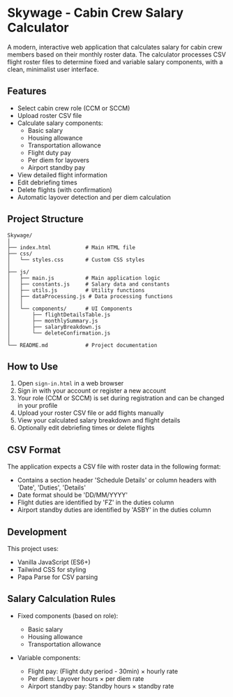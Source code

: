 # Skywage - Cabin Crew Salary Calculator

A modern, interactive web application that calculates salary for cabin crew members based on their monthly roster data. The calculator processes CSV flight roster files to determine fixed and variable salary components, with a clean, minimalist user interface.

## Features

- Select cabin crew role (CCM or SCCM)
- Upload roster CSV file
- Calculate salary components:
  - Basic salary
  - Housing allowance
  - Transportation allowance
  - Flight duty pay
  - Per diem for layovers
  - Airport standby pay
- View detailed flight information
- Edit debriefing times
- Delete flights (with confirmation)
- Automatic layover detection and per diem calculation

## Project Structure

```
Skywage/
│
├── index.html           # Main HTML file
├── css/
│   └── styles.css       # Custom CSS styles
│
├── js/
│   ├── main.js          # Main application logic
│   ├── constants.js     # Salary data and constants
│   ├── utils.js         # Utility functions
│   ├── dataProcessing.js # Data processing functions
│   │
│   └── components/      # UI Components
│       ├── flightDetailsTable.js
│       ├── monthlySummary.js
│       ├── salaryBreakdown.js
│       └── deleteConfirmation.js
│
└── README.md            # Project documentation
```

## How to Use

1. Open `sign-in.html` in a web browser
2. Sign in with your account or register a new account
3. Your role (CCM or SCCM) is set during registration and can be changed in your profile
4. Upload your roster CSV file or add flights manually
5. View your calculated salary breakdown and flight details
6. Optionally edit debriefing times or delete flights

## CSV Format

The application expects a CSV file with roster data in the following format:

- Contains a section header 'Schedule Details' or column headers with 'Date', 'Duties', 'Details'
- Date format should be 'DD/MM/YYYY'
- Flight duties are identified by 'FZ' in the duties column
- Airport standby duties are identified by 'ASBY' in the duties column

## Development

This project uses:

- Vanilla JavaScript (ES6+)
- Tailwind CSS for styling
- Papa Parse for CSV parsing

## Salary Calculation Rules

- Fixed components (based on role):

  - Basic salary
  - Housing allowance
  - Transportation allowance

- Variable components:
  - Flight pay: (Flight duty period - 30min) × hourly rate
  - Per diem: Layover hours × per diem rate
  - Airport standby pay: Standby hours × standby rate

